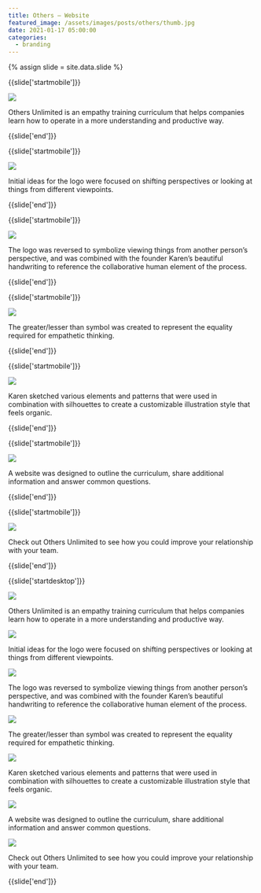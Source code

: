 ```yaml
---
title: Others — Website
featured_image: /assets/images/posts/others/thumb.jpg
date: 2021-01-17 05:00:00
categories:
  - branding
---
```


{% assign slide = site.data.slide %}

{{slide['startmobile']}}

<div>
  <img
    class='full-height' 
    src='{{ site.url }}/assets/images/posts/others/others-mobile-1.png'
  />
</div>

<p class="bg">Others Unlimited is an empathy training curriculum that helps companies learn how to operate in a more understanding and productive way.</p>

{{slide['end']}}

{{slide['startmobile']}}

<div>
  <img
    class='full-height' 
    src='{{ site.url }}/assets/images/posts/others/others-mobile-2.png'
  />
</div>

<p class="bg">Initial ideas for the logo were focused on shifting perspectives or looking at things from different viewpoints.</p>

{{slide['end']}}


{{slide['startmobile']}}

<div>
  <img
    class='full-height' 
    src='{{ site.url }}/assets/images/posts/others/others-mobile-3.png'
  />
</div>

<p class="bg">The logo was reversed to symbolize viewing things from another person’s perspective, and was combined with the founder Karen’s beautiful handwriting to reference the collaborative human element of the process.</p>

{{slide['end']}}


{{slide['startmobile']}}

<div>
  <img
    class='full-height' 
    src='{{ site.url }}/assets/images/posts/others/others-mobile-4.png'
  />
</div>

<p class="bg">The greater/lesser than symbol was created to represent the equality required for empathetic thinking.</p>

{{slide['end']}}


{{slide['startmobile']}}

<div>
  <img
    class='full-height' 
    src='{{ site.url }}/assets/images/posts/others/others-mobile-5.png'
  />
</div>

<p class="bg-dark">Karen sketched various elements and patterns that were used in combination with silhouettes to create a customizable illustration style that feels organic.</p>

{{slide['end']}}


{{slide['startmobile']}}

<div>
  <img
    class='full-height' 
    src='{{ site.url }}/assets/images/posts/others/others-mobile-6.png'
  />
</div>

<p class="bg-dark">A website was designed to outline the curriculum, share additional information and answer common questions.</p>

{{slide['end']}}

{{slide['startmobile']}}

<div>
  <img
    class='full-height' 
    src='{{ site.url }}/assets/images/posts/others/others-animation.gif'
  />
</div>

<p class="bg">Check out Others Unlimited to see how you could improve your relationship with your team.</p>

{{slide['end']}}


{{slide['startdesktop']}}

<div>
  <img
    class='full-width' 
    src='{{ site.url }}/assets/images/posts/others/others-1.jpg'
  />
</div>

<p class="bg">Others Unlimited is an empathy training curriculum that helps companies learn how to operate in a more understanding and productive way.</p>

<div>
  <img
    src='{{ site.url }}/assets/images/posts/others/others-grid-1.png'
  />
</div>

<p class="bg">Initial ideas for the logo were focused on shifting perspectives or looking at things from different viewpoints.</p>

<div>
  <img
    src='{{ site.url }}/assets/images/posts/others/others-grid-2.png'
  />
</div>

<p class="bg">The logo was reversed to symbolize viewing things from another person’s perspective, and was combined with the founder Karen’s beautiful handwriting to reference the collaborative human element of the process.</p>

<div>
  <img
    src='{{ site.url }}/assets/images/posts/others/others-grid-3.png'
  />
</div>

<p class="bg">The greater/lesser than symbol was created to represent the equality required for empathetic thinking.</p>

<div>
  <img
    src='{{ site.url }}/assets/images/posts/others/others-grid-4.png'
  />
</div>

<p class="bg-dark">Karen sketched various elements and patterns that were used in combination with silhouettes to create a customizable illustration style that feels organic.</p>

<div>
  <img
    src='{{ site.url }}/assets/images/posts/others/others-grid-5.png'
  />
</div>

<p class="bg-dark">A website was designed to outline the curriculum, share additional information and answer common questions.</p>

<div>
  <img
    src='{{ site.url }}/assets/images/posts/others/others-animation.gif'
  />
</div>

<p class="bg">Check out Others Unlimited to see how you could improve your relationship with your team.</p>

{{slide['end']}}
